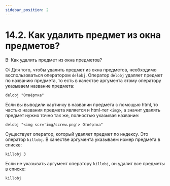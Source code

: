 ```yaml
---
sidebar_position: 2
---
```


# 14.2. Как удалить предмет из окна предметов?
<!-- [:faq_14_02] -->

В: Как удалить предмет из окна предметов?

О:
Для того, чтобы удалить предмет из окна предметов, необходимо воспользоваться оператором `delobj`. Оператор `delobj` удаляет предмет по названию предмета, то есть в качестве аргумента этому оператору указываем название предмета:
```qsp
delobj "Отвёртка"
```
Если вы выводили картинку в названии предмета с помощью html, то частью названия предмета является и html-тег `<img>`, а значит удалять предмет нужно точно так же, полностью указывая название:
```qsp
delobj "<img scr='img/screw.png'> Отвёртка"
```
Существует оператор, который удаляет предмет по индексу. Это оператор `killobj`. В качестве аргумента указываем номер предмета в списке:
```qsp
killobj 3
```
Если не указывать аргумент оператору `killobj`, он удалит все предметы в списке:
```qsp
killobj
```
